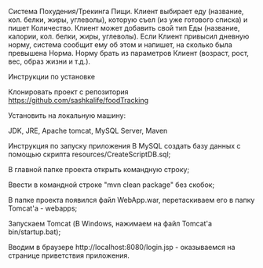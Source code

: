 Система Похудения/Трекинга Пищи. Клиент выбирает еду (название, кол. белки, жиры, углеволы), которую съел (из уже готового списка) и пишет Количество. Клиент может добавить свой тип Еды (название, калории, кол. белки, жиры, углеволы). Если Клиент привысил дневную норму, система сообщит ему об этом и напишет, на сколько была превышена Норма. Норму брать из параметров Клиент (возраст, рост, вес, образ жизни и т.д.).

Инструкции по установке

Клонировать проект с репозитория https://github.com/sashkalife/foodTracking

Установить на локальную машину:

JDK, JRE,
Apache tomcat,
MySQL Server,
Maven

Инструкция по запуску приложения
В MySQL создать базу данных с помощью скрипта resources/CreateScriptDB.sql;

В главной папке проекта открыть командную строку;

Ввести в командной строке "mvn clean package" без скобок;

В папке проекта появился файл WebApp.war, перетаскиваем его в папку Tomcat'a - webapps;

Запускаем Tomcat (В Windows, нажимаем на файл Tomcat'a bin/startup.bat);

Вводим в браузере http://localhost:8080/login.jsp - оказываемся на странице приветствия приложения.

